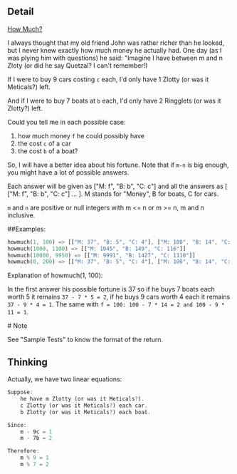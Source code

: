 ## Detail

[How Much?](https://www.codewars.com/kata/how-much/train/rust)

I always thought that my old friend John was rather richer than he looked, but I never knew exactly how much money he actually had. One day (as I was plying him with questions) he said: "Imagine I have between m and n Zloty (or did he say Quetzal? I can't remember!)

If I were to buy 9 cars costing `c` each, I'd only have 1 Zlotty (or was it Meticals?) left.

And if I were to buy 7 boats at `b` each, I'd only have 2 Ringglets (or was it Zlotty?) left.

Could you tell me in each possible case:

1. how much money `f` he could possibly have 
2. the cost `c` of a car 
3. the cost `b` of a boat?

So, I will have a better idea about his fortune. Note that if `m-n` is big enough, you might have a lot of possible answers. 

Each answer will be given as ["M: f", "B: b", "C: c"] and all the answers as [ ["M: f", "B: b", "C: c"] ... ]. M stands for "Money", B for boats, C for cars.

`m` and `n` are positive or null integers with m <= n or m >= n, m and n inclusive.

\##Examples:

```rust
howmuch(1, 100) => [["M: 37", "B: 5", "C: 4"], ["M: 100", "B: 14", "C: 11"]]
howmuch(1000, 1100) => [["M: 1045", "B: 149", "C: 116"]]
howmuch(10000, 9950) => [["M: 9991", "B: 1427", "C: 1110"]]
howmuch(0, 200) => [["M: 37", "B: 5", "C: 4"], ["M: 100", "B: 14", "C: 11"], ["M: 163", "B: 23", "C: 18"]]
```

Explanation of howmuch(1, 100):

In the first answer his possible fortune is 37 so if he buys 7 boats each worth 5 it remains `37 - 7 * 5 = 2`, if he buys 9 cars worth 4 each it remains `37 - 9 * 4 = 1`. The same with `f = 100: 100 - 7 * 14 = 2 and 100 - 9 * 11 = 1`.

\# Note

See "Sample Tests" to know the format of the return.

## Thinking

Actually, we have two linear equations:

```rust
Suppose:
    he have m Zlotty (or was it Meticals?).
    c Zlotty (or was it Meticals?) each car. 
    b Zlotty (or was it Meticals?) each boat.

Since:
    m - 9c = 1
    m - 7b = 2

Therefore:
    m % 9 = 1
    m % 7 = 2
```

